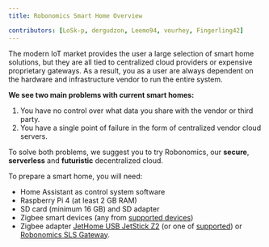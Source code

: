 ```yaml
---
title: Robonomics Smart Home Overview

contributors: [LoSk-p, dergudzon, Leemo94, vourhey, Fingerling42]
---
```


The modern IoT market provides the user a large selection of smart home solutions, but they are all tied to centralized cloud providers or expensive proprietary gateways.
As a result, you as a user are always dependent on the hardware and infrastructure vendor to run the entire system.

**We see two main problems with current smart homes:**

1. You have no control over what data you share with the vendor or third party.
2. You have a single point of failure in the form of centralized vendor cloud servers.

<robo-wiki-picture src="home-assistant/ha-problems.png" />

To solve both problems, we suggest you to try Robonomics, our **secure**, **serverless** and **futuristic** decentralized cloud.

<robo-wiki-picture src="home-assistant/ha-robonomics.png" />

To prepare a smart home, you will need:

<robo-wiki-picture src="home-assistant/devices-req.png" />

* Home Assistant as control system software
* Raspberry Pi 4 (at least 2 GB RAM)
* SD card (minimum 16 GB) and SD adapter
* Zigbee smart devices (any from [supported devices](https://slsys.io/action/supported_devices.html))
* Zigbee adapter [JetHome USB JetStick Z2](https://jethome.ru/z2/) (or one of [supported](https://www.zigbee2mqtt.io/information/supported_adapters.html)) or [Robonomics SLS Gateway](https://easyeda.com/ludovich88/robonomics_sls_gateway_v01).
